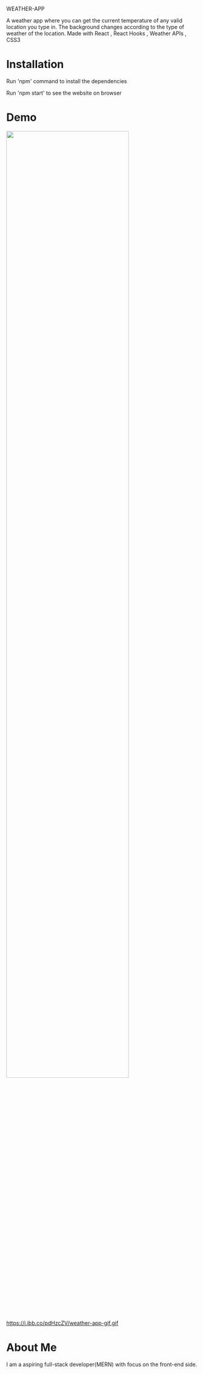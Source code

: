 WEATHER-APP

A weather app where you can get the current temperature of any valid location you type in. The background changes according to the type of weather of the location. Made with React , React Hooks , Weather APIs , CSS3

<h1>Installation</h1>
  
  <p>Run 'npm' command to install the dependencies</p> 
  <p>Run 'npm start' to see the website on browser</p>
  
  <h1>Demo</h1>
  
  <img src="https://i.ibb.co/pdHzcZV/weather-app-gif.gif" width="80%" height="80%"/>
  
  <a href="https://i.ibb.co/pdHzcZV/weather-app-gif.giff">https://i.ibb.co/pdHzcZV/weather-app-gif.gif</a>
  
  <h1>About Me</h1>
  
  I am a aspiring full-stack developer(MERN) with focus on the front-end side.
